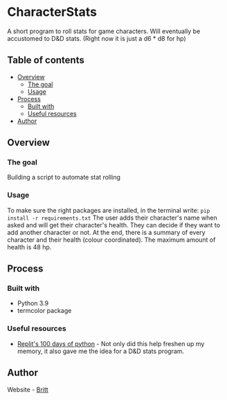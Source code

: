 # CharacterStats
A short program to roll stats for game characters. Will eventually be accustomed to D&D stats. (Right now it is just a d6 * d8 for hp)

## Table of contents
- [Overview](#overview)
  - [The goal](#the-goal)
  - [Usage](#usage)
- [Process](#process)
  - [Built with](#built-with)
  - [Useful resources](#useful-resources)
- [Author](#author)

## Overview

### The goal

Building a script to automate stat rolling

### Usage
To make sure the right packages are installed, in the terminal write: ```pip install -r requirements.txt```
The user adds their character's name when asked and will get their character's health. They can decide if they want to add another character or not. 
At the end, there is a summary of every character and their health (colour coordinated). The maximum amount of health is 48 hp.

## Process

### Built with

- Python 3.9
- termcolor package

### Useful resources

- [Replit's 100 days of python](https://replit.com/learn/100-days-of-python/) - Not only did this help freshen up my memory, it also gave me the idea for a D&D stats program.

## Author
Website - [Britt](https://britthubs.repl.co)
